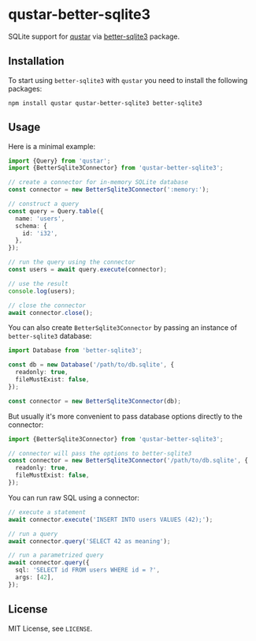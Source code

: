 # qustar-better-sqlite3

SQLite support for [qustar](https://www.npmjs.com/package/qustar) via [better-sqlite3](https://www.npmjs.com/package/better-sqlite3) package.

## Installation

To start using `better-sqlite3` with `qustar` you need to install the following packages:

```
npm install qustar qustar-better-sqlite3 better-sqlite3
```

## Usage

Here is a minimal example:

```ts
import {Query} from 'qustar';
import {BetterSqlite3Connector} from 'qustar-better-sqlite3';

// create a connector for in-memory SQLite database
const connector = new BetterSqlite3Connector(':memory:');

// construct a query
const query = Query.table({
  name: 'users',
  schema: {
    id: 'i32',
  },
});

// run the query using the connector
const users = await query.execute(connector);

// use the result
console.log(users);

// close the connector
await connector.close();
```

You can also create `BetterSqlite3Connector` by passing an instance of `better-sqlite3` database:

```ts
import Database from 'better-sqlite3';

const db = new Database('/path/to/db.sqlite', {
  readonly: true,
  fileMustExist: false,
});

const connector = new BetterSqlite3Connector(db);
```

But usually it's more convenient to pass database options directly to the connector:

```ts
import {BetterSqlite3Connector} from 'qustar-better-sqlite3';

// connector will pass the options to better-sqlite3
const connector = new BetterSqlite3Connector('/path/to/db.sqlite', {
  readonly: true,
  fileMustExist: false,
});
```

You can run raw SQL using a connector:

```ts
// execute a statement
await connector.execute('INSERT INTO users VALUES (42);');

// run a query
await connector.query('SELECT 42 as meaning');

// run a parametrized query
await connector.query({
  sql: 'SELECT id FROM users WHERE id = ?',
  args: [42],
});
```

## License

MIT License, see `LICENSE`.
